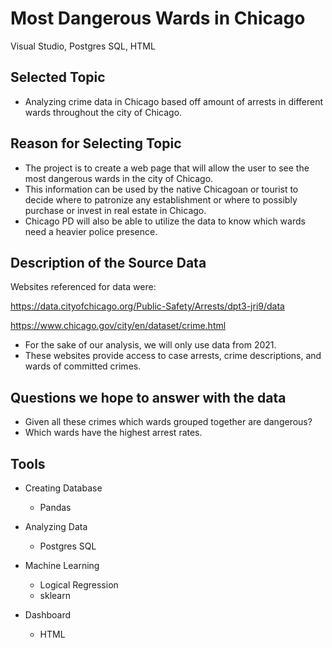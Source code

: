 # Most Dangerous Wards in Chicago
Visual Studio, Postgres SQL, HTML

## Selected Topic
- Analyzing crime data in Chicago based off amount of arrests in different wards throughout the city of Chicago.

## Reason for Selecting Topic
- The project is to create a web page that will allow the user to see the most dangerous wards in the city of Chicago.
- This information can be used by the native Chicagoan or tourist to decide where to patronize any establishment or where to possibly purchase or invest in real estate in Chicago.
- Chicago PD will also be able to utilize the data to know which wards need a heavier police presence.

## Description of the Source Data
Websites referenced for data were:

https://data.cityofchicago.org/Public-Safety/Arrests/dpt3-jri9/data

https://www.chicago.gov/city/en/dataset/crime.html

- For the sake of our analysis, we will only use data from 2021.
- These websites provide access to case arrests, crime descriptions, and wards of committed crimes.


## Questions we hope to answer with the data
- Given all these crimes which wards grouped together are dangerous?
- Which wards have the highest arrest rates.

## Tools
- Creating Database
    - Pandas
    
- Analyzing Data
    - Postgres SQL

- Machine Learning
    - Logical Regression
    - sklearn
    
- Dashboard
    - HTML

